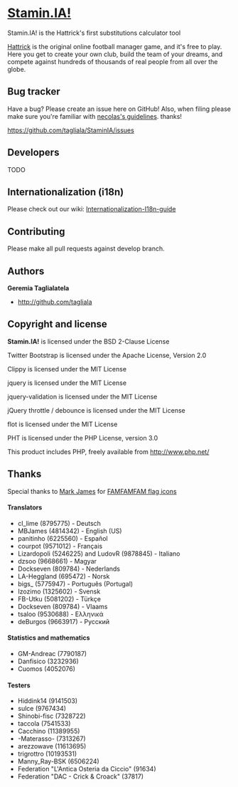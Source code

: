 [Stamin.IA!](http://lizardopoli.altervista.org/bootstam/)
=================

Stamin.IA! is the Hattrick's first substitutions calculator tool

[Hattrick](http://www.hattrick.org) is the original online football manager game, and it's free to play. Here you get to create your own club, build the team of your dreams, and compete against hundreds of thousands of real people from all over the globe. 


Bug tracker
-----------

Have a bug? Please create an issue here on GitHub! Also, when filing please make sure you're familiar with [necolas's guidelines](https://github.com/necolas/issue-guidelines). thanks!

https://github.com/tagliala/StaminIA/issues



Developers
----------

TODO



Internationalization (i18n)
---------------------------

Please check out our wiki: [Internationalization-I18n-guide](https://github.com/tagliala/StaminIA/wiki/Internationalization-I18n-guide)



Contributing
------------

Please make all pull requests against develop branch.



Authors
-------

**Geremia Taglialatela**

+ http://github.com/tagliala



Copyright and license
---------------------

**Stamin.IA!** is licensed under the BSD 2-Clause License

Twitter Bootstrap is licensed under the Apache License, Version 2.0

Clippy is licensed under the MIT License

jquery is licensed under the MIT License

jquery-validation is licensed under the MIT License

jQuery throttle / debounce is licensed under the MIT License

flot is licensed under the MIT License

PHT is licensed under the PHP License, version 3.0

This product includes PHP, freely available from <http://www.php.net/>



Thanks
---------------------

Special thanks to [Mark James](http://www.famfamfam.com/) for [FAMFAMFAM flag icons](http://www.famfamfam.com/lab/icons/flags/)


#### Translators
* cl_lime (8795775) - Deutsch
* MBJames (4814342) - English (US)
* panitinho (6225560) - Español
* courpot (9571012) - Français
* Lizardopoli (5246225) and LudovR (9878845) - Italiano
* dzsoo (9668661) - Magyar
* Dockseven (809784) - Nederlands
* LA-Heggland (695472) - Norsk
* bigs_ (5775947) - Português (Portugal)
* Izozimo (1325602) - Svensk
* FB-Utku (5081202) - Türkçe
* Dockseven (809784) - Vlaams
* tsaloo (9530688) - Ελληνικά
* deBurgos (9663917) - Русский


#### Statistics and mathematics
* GM-Andreac (7790187)
* Danfisico (3232936)
* Cuomos (4052076)


#### Testers
* Hiddink14 (9141503)
* sulce (9767434)
* Shinobi-fisc (7328722)
* taccola (7541533)
* Cacchino (11389955)
* -Materasso- (7313267)
* arezzowave (11613695)
* trigrottro (10193531)
* Manny_Ray-BSK (6506224)
* Federation "L'Antica Osteria da Ciccio" (91634)
* Federation "DAC - Crick & Croack" (37817)

